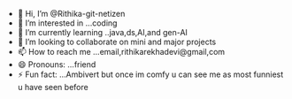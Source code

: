 - 👋 Hi, I’m @Rithika-git-netizen
- 👀 I’m interested in ...coding 
- 🌱 I’m currently learning ..java,ds,AI,and gen-AI
- 💞️ I’m looking to collaborate on mini and major projects
- 📫 How to reach me ...email,rithikarekhadevi@gmail,com
- 😄 Pronouns: ...friend
- ⚡ Fun fact: ...Ambivert but once im comfy u can see me as most funniest u have seen before

<!---
Rithika-git-netizen/Rithika-git-netizen is a ✨ special ✨ repository because its `README.md` (this file) appears on your GitHub profile.
You can click the Preview link to take a look at your changes.
--->
